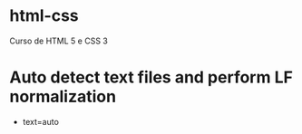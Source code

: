 # html-css
 Curso de HTML 5 e CSS 3

# Auto detect text files and perform LF normalization
* text=auto
